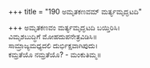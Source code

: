+++
title = "190 ಅಮೃತಕಣವಮ್ ಮರ್ತ್ಯಮೃದ್ಘಟದಿ"

+++
ಅಮೃತಕಣವಂ ಮರ್ತ್ಯಮೃದ್ಘಟದಿ ಬಯ್ತಿರಿಸಿ।  
ವಿಮೃಶಬುದ್ಧಿಗೆ ಮೋಹದುಪನೇತ್ರವಿಡಿಸಿ॥  
ಸಾಮ್ರಾಜ್ಯಮಧ್ಯದಲಿ ದುರ್ಭಿಕ್ಷವಾಗಿಪುದು।  
ಕಮ್ರತೆಯೊ ನಮ್ರತೆಯೊ? - ಮಂಕುತಿಮ್ಮ॥  
